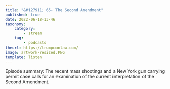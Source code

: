 ```yaml
---
title: "&#127911; 65- The Second Amendment"
published: true
date: 2022-06-18-13-46
taxonomy:
    category:
        - stream
    tag:
        - podcasts
theurl: https://trumpconlaw.com/
image: artwork-resized.PNG
template: listen
---
```


Episode summary: The recent mass shootings and a New York gun carrying permit case calls for an examination of the current interpretation of the Second Amendment.
